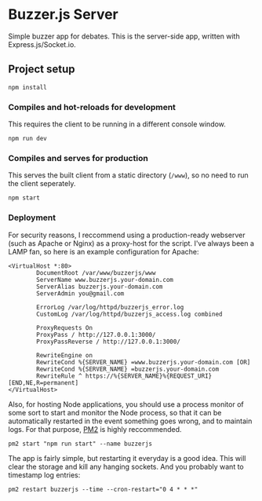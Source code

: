 # Buzzer.js Server

Simple buzzer app for debates.  This is the server-side app, written with Express.js/Socket.io.

## Project setup
```
npm install
```

### Compiles and hot-reloads for development
This requires the client to be running in a different console window.
```
npm run dev
```

### Compiles and serves for production
This serves the built client from a static directory (`/www`), so no need to run the client seperately.
```
npm start
```

### Deployment
For security reasons, I reccommend using a production-ready webserver (such as Apache or Nginx) as a proxy-host for the script.  I've always been a LAMP fan, so here is an example configuration for Apache:

```ApacheConf
<VirtualHost *:80>
        DocumentRoot /var/www/buzzerjs/www
        ServerName www.buzzerjs.your-domain.com
        ServerAlias buzzerjs.your-domain.com
        ServerAdmin you@gmail.com

        ErrorLog /var/log/httpd/buzzerjs_error.log
        CustomLog /var/log/httpd/buzzerjs_access.log combined

        ProxyRequests On
        ProxyPass / http://127.0.0.1:3000/
        ProxyPassReverse / http://127.0.0.1:3000/

        RewriteEngine on
        RewriteCond %{SERVER_NAME} =www.buzzerjs.your-domain.com [OR]
        RewriteCond %{SERVER_NAME} =buzzerjs.your-domain.com
        RewriteRule ^ https://%{SERVER_NAME}%{REQUEST_URI} [END,NE,R=permanent]
</VirtualHost>
```

Also, for hosting Node applications, you should use a process monitor of some sort to start and monitor the Node process, so that it can be automatically restarted in the event something goes wrong, and to maintain logs.  For that purpose, [PM2](https://pm2.keymetrics.io/) is highly reccommended.
```
pm2 start "npm run start" --name buzzerjs
```

The app is fairly simple, but restarting it everyday is a good idea.  This will clear the storage and kill any hanging sockets.  And you probably want to timestamp log entries:
```
pm2 restart buzzerjs --time --cron-restart="0 4 * * *"
```
